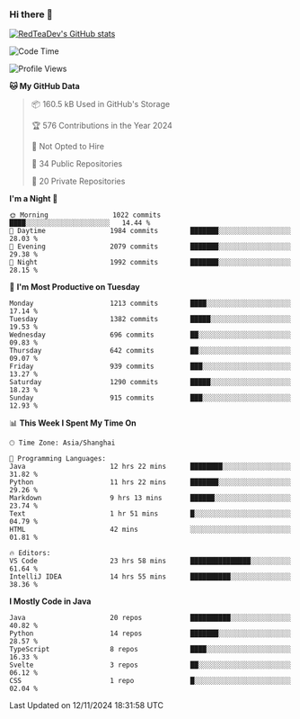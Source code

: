 ### Hi there 👋

<!--
**RedTeaDev/RedTeaDev** is a ✨ _special_ ✨ repository because its `README.md` (this file) appears on your GitHub profile.

Here are some ideas to get you started:

- 🔭 I’m currently working on ...
- 🌱 I’m currently learning ...
- 👯 I’m looking to collaborate on ...
- 🤔 I’m looking for help with ...
- 💬 Ask me about ...
- 📫 How to reach me: ...
- 😄 Pronouns: ...
- ⚡ Fun fact: ...
-->

<!--
[![wakatime](https://wakatime.com/badge/user/6b101ed0-04c0-4490-9283-eb61f2efff96.svg)](https://wakatime.com/@6b101ed0-04c0-4490-9283-eb61f2efff96)
!-->

[![RedTeaDev's GitHub stats](https://github-readme-stats.vercel.app/api?username=RedTeaDev\&include_all_commits=true)](https://github.com/anuraghazra/github-readme-stats)
<!--
[![willianrod's wakatime stats](https://github-readme-stats.vercel.app/api/wakatime?username=RedTeaDev)](https://github.com/anuraghazra/github-readme-stats)
!-->
<!--START_SECTION:waka-->
![Code Time](http://img.shields.io/badge/Code%20Time-2%2C725%20hrs%2029%20mins-blue)

![Profile Views](http://img.shields.io/badge/Profile%20Views-0-blue)

**🐱 My GitHub Data** 

> 📦 160.5 kB Used in GitHub's Storage 
 > 
> 🏆 576 Contributions in the Year 2024
 > 
> 🚫 Not Opted to Hire
 > 
> 📜 34 Public Repositories 
 > 
> 🔑 20 Private Repositories 
 > 
**I'm a Night 🦉** 

```text
🌞 Morning                1022 commits        ████░░░░░░░░░░░░░░░░░░░░░   14.44 % 
🌆 Daytime                1984 commits        ███████░░░░░░░░░░░░░░░░░░   28.03 % 
🌃 Evening                2079 commits        ███████░░░░░░░░░░░░░░░░░░   29.38 % 
🌙 Night                  1992 commits        ███████░░░░░░░░░░░░░░░░░░   28.15 % 
```
📅 **I'm Most Productive on Tuesday** 

```text
Monday                   1213 commits        ████░░░░░░░░░░░░░░░░░░░░░   17.14 % 
Tuesday                  1382 commits        █████░░░░░░░░░░░░░░░░░░░░   19.53 % 
Wednesday                696 commits         ██░░░░░░░░░░░░░░░░░░░░░░░   09.83 % 
Thursday                 642 commits         ██░░░░░░░░░░░░░░░░░░░░░░░   09.07 % 
Friday                   939 commits         ███░░░░░░░░░░░░░░░░░░░░░░   13.27 % 
Saturday                 1290 commits        █████░░░░░░░░░░░░░░░░░░░░   18.23 % 
Sunday                   915 commits         ███░░░░░░░░░░░░░░░░░░░░░░   12.93 % 
```


📊 **This Week I Spent My Time On** 

```text
🕑︎ Time Zone: Asia/Shanghai

💬 Programming Languages: 
Java                     12 hrs 22 mins      ████████░░░░░░░░░░░░░░░░░   31.82 % 
Python                   11 hrs 22 mins      ███████░░░░░░░░░░░░░░░░░░   29.26 % 
Markdown                 9 hrs 13 mins       ██████░░░░░░░░░░░░░░░░░░░   23.74 % 
Text                     1 hr 51 mins        █░░░░░░░░░░░░░░░░░░░░░░░░   04.79 % 
HTML                     42 mins             ░░░░░░░░░░░░░░░░░░░░░░░░░   01.81 % 

🔥 Editors: 
VS Code                  23 hrs 58 mins      ███████████████░░░░░░░░░░   61.64 % 
IntelliJ IDEA            14 hrs 55 mins      ██████████░░░░░░░░░░░░░░░   38.36 % 
```

**I Mostly Code in Java** 

```text
Java                     20 repos            ██████████░░░░░░░░░░░░░░░   40.82 % 
Python                   14 repos            ███████░░░░░░░░░░░░░░░░░░   28.57 % 
TypeScript               8 repos             ████░░░░░░░░░░░░░░░░░░░░░   16.33 % 
Svelte                   3 repos             ██░░░░░░░░░░░░░░░░░░░░░░░   06.12 % 
CSS                      1 repo              █░░░░░░░░░░░░░░░░░░░░░░░░   02.04 % 
```




 Last Updated on 12/11/2024 18:31:58 UTC
<!--END_SECTION:waka-->


